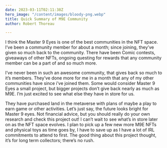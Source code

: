```yaml
---
date: 2023-03-11T02:11:38Z
hero_image: "/content/images/bloody-png.webp"
title: Quick Summary of M9E Community
author: Robert Thoreau

---
```

I think the Master 9 Eyes is one of the best communities in the NFT space. I’ve been a community member for about a month; since joining, they’ve given so much back to the community. There have been Comic contests, giveaways of other NFTs, ongoing questing for rewards that any community member can be a part of and so much more.

I’ve never been in such an awesome community, that gives back so much to it’s members. They’ve done more for me in a month that any of my other communities have since i’ve joined them. Some would consider Master 9 Eyes a small project, but bigger projects don’t give back nearly as much as M9E. I’m just excited to see what else they have in store for us.

They have purchased land in the metaverse with plans of maybe a play to earn game or other activities. Let’s just say, the future looks bright for Master 9 eyes. Not financial advice, but you should really do your own research and check this project out! I can’t wait to see what’s in store later on as the NFT space evolves. I plan to pick up a few new more M9E NFTs and physical toys as time goes by, I have to save up as I have a lot of IRL commitments to attend to first. The good thing about this project thought, it’s for long term collectors; there’s no rush.